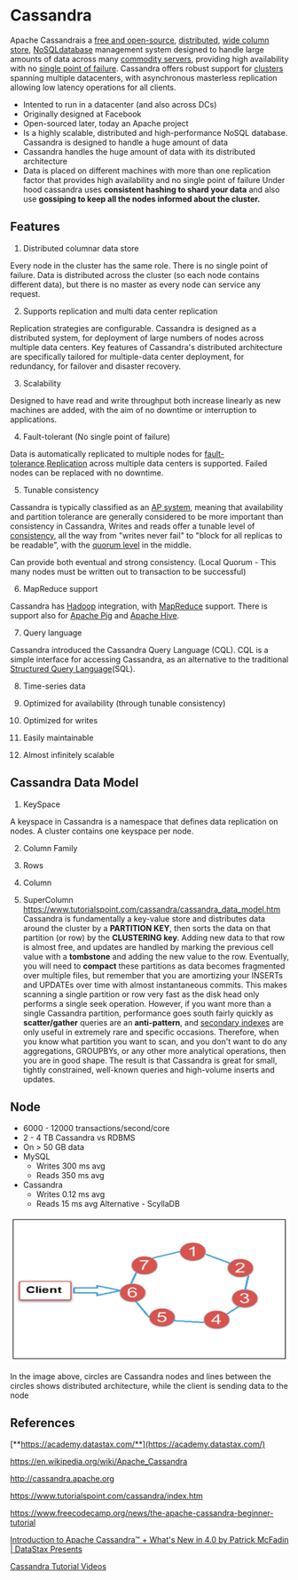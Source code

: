 # Cassandra

Apache Cassandrais a [free and open-source](https://en.wikipedia.org/wiki/Free_and_open-source_software), [distributed](https://en.wikipedia.org/wiki/Distributed_database), [wide column store](https://en.wikipedia.org/wiki/Wide_column_store), [NoSQL](https://en.wikipedia.org/wiki/NoSQL)[database](https://en.wikipedia.org/wiki/Database) management system designed to handle large amounts of data across many [commodity servers](https://en.wikipedia.org/wiki/Commodity_computing), providing high availability with no [single point of failure](https://en.wikipedia.org/wiki/Single_point_of_failure). Cassandra offers robust support for [clusters](https://en.wikipedia.org/wiki/Computer_cluster) spanning multiple datacenters, with asynchronous masterless replication allowing low latency operations for all clients.

- Intented to run in a datacenter (and also across DCs)
- Originally designed at Facebook
- Open-sourced later, today an Apache project
- Is a highly scalable, distributed and high-performance NoSQL database. Cassandra is designed to handle a huge amount of data
- Cassandra handles the huge amount of data with its distributed architecture
- Data is placed on different machines with more than one replication factor that provides high availability and no single point of failure
Under hood cassandra uses **consistent hashing to shard your data** and also use **gossiping to keep all the nodes informed about the cluster.**

## Features

1. Distributed columnar data store

Every node in the cluster has the same role. There is no single point of failure. Data is distributed across the cluster (so each node contains different data), but there is no master as every node can service any request.

2. Supports replication and multi data center replication

Replication strategies are configurable. Cassandra is designed as a distributed system, for deployment of large numbers of nodes across multiple data centers. Key features of Cassandra's distributed architecture are specifically tailored for multiple-data center deployment, for redundancy, for failover and disaster recovery.

3. Scalability

Designed to have read and write throughput both increase linearly as new machines are added, with the aim of no downtime or interruption to applications.

4. Fault-tolerant (No single point of failure)

Data is automatically replicated to multiple nodes for [fault-tolerance](https://en.wikipedia.org/wiki/Fault-tolerance).[Replication](https://en.wikipedia.org/wiki/Replication_(computer_science)) across multiple data centers is supported. Failed nodes can be replaced with no downtime.

5. Tunable consistency

Cassandra is typically classified as an [AP system](https://en.wikipedia.org/wiki/CAP_theorem), meaning that availability and partition tolerance are generally considered to be more important than consistency in Cassandra, Writes and reads offer a tunable level of [consistency](https://en.wikipedia.org/wiki/Consistency_(database_systems)), all the way from "writes never fail" to "block for all replicas to be readable", with the [quorum level](https://en.wikipedia.org/wiki/Quorum_(distributed_computing)) in the middle.

Can provide both eventual and strong consistency. (Local Quorum - This many nodes must be written out to transaction to be successful)

6. MapReduce support

Cassandra has [Hadoop](https://en.wikipedia.org/wiki/Hadoop) integration, with [MapReduce](https://en.wikipedia.org/wiki/MapReduce) support. There is support also for [Apache Pig](https://en.wikipedia.org/wiki/Pig_(programming_tool)) and [Apache Hive](https://en.wikipedia.org/wiki/Apache_Hive).

7. Query language

Cassandra introduced the Cassandra Query Language (CQL). CQL is a simple interface for accessing Cassandra, as an alternative to the traditional [Structured Query Language](https://en.wikipedia.org/wiki/SQL)(SQL).

8. Time-series data

9. Optimized for availability (through tunable consistency)

10. Optimized for writes

11. Easily maintainable

12. Almost infinitely scalable

## Cassandra Data Model

1. KeySpace

A keyspace in Cassandra is a namespace that defines data replication on nodes. A cluster contains one keyspace per node.

2. Column Family

3. Rows

4. Column

5. SuperColumn
<https://www.tutorialspoint.com/cassandra/cassandra_data_model.htm>
Cassandra is fundamentally a key-value store and distributes data around the cluster by a **PARTITION KEY**, then sorts the data on that partition (or row) by the **CLUSTERING key**. Adding new data to that row is almost free, and updates are handled by marking the previous cell value with a **tombstone** and adding the new value to the row. Eventually, you will need to **compact** these partitions as data becomes fragmented over multiple files, but remember that you are amortizing your INSERTs and UPDATEs over time with almost instantaneous commits. This makes scanning a single partition or row very fast as the disk head only performs a single seek operation. However, if you want more than a single Cassandra partition, performance goes south fairly quickly as **scatter/gather** queries are an **anti-pattern**, and [secondary indexes](https://www.datastax.com/dev/blog/cassandra-native-secondary-index-deep-dive) are only useful in extremely rare and specific occasions. Therefore, when you know what partition you want to scan, and you don't want to do any aggregations, GROUPBYs, or any other more analytical operations, then you are in good shape. The result is that Cassandra is great for small, tightly constrained, well-known queries and high-volume inserts and updates.

## Node

- 6000 - 12000 transactions/second/core
- 2 - 4 TB
Cassandra vs RDBMS
- On > 50 GB data
- MySQL
  - Writes 300 ms avg
  - Reads 350 ms avg
- Cassandra
  - Writes 0.12 ms avg
  - Reads 15 ms avg
Alternative - ScyllaDB

![Client ](media/Cassandra-image1.jpg)

In the image above, circles are Cassandra nodes and lines between the circles shows distributed architecture, while the client is sending data to the node

## References

[**https://academy.datastax.com/**](https://academy.datastax.com/)

<https://en.wikipedia.org/wiki/Apache_Cassandra>

<http://cassandra.apache.org>

<https://www.tutorialspoint.com/cassandra/index.htm>

<https://www.freecodecamp.org/news/the-apache-cassandra-beginner-tutorial>

[Introduction to Apache Cassandra™ + What's New in 4.0 by Patrick McFadin | DataStax Presents](https://www.youtube.com/watch?v=d7o6a75sfY0)

[Cassandra Tutorial Videos](https://www.youtube.com/playlist?list=PL9ooVrP1hQOGJ4Yz9vbytkRmLaD6weg8k)

